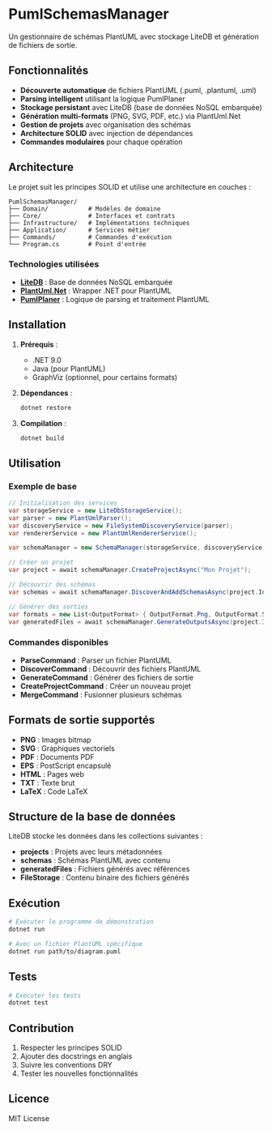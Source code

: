 # PumlSchemasManager

Un gestionnaire de schémas PlantUML avec stockage LiteDB et génération de fichiers de sortie.

## Fonctionnalités

- **Découverte automatique** de fichiers PlantUML (.puml, .plantuml, .uml)
- **Parsing intelligent** utilisant la logique PumlPlaner
- **Stockage persistant** avec LiteDB (base de données NoSQL embarquée)
- **Génération multi-formats** (PNG, SVG, PDF, etc.) via PlantUml.Net
- **Gestion de projets** avec organisation des schémas
- **Architecture SOLID** avec injection de dépendances
- **Commandes modulaires** pour chaque opération

## Architecture

Le projet suit les principes SOLID et utilise une architecture en couches :

```
PumlSchemasManager/
├── Domain/           # Modèles de domaine
├── Core/             # Interfaces et contrats
├── Infrastructure/   # Implémentations techniques
├── Application/      # Services métier
├── Commands/         # Commandes d'exécution
└── Program.cs        # Point d'entrée
```

### Technologies utilisées

- **[LiteDB](https://www.litedb.org/docs/)** : Base de données NoSQL embarquée
- **[PlantUml.Net](https://github.com/KevReed/PlantUml.Net)** : Wrapper .NET pour PlantUML
- **[PumlPlaner](../PumlPlaner/)** : Logique de parsing et traitement PlantUML

## Installation

1. **Prérequis** :
   - .NET 9.0
   - Java (pour PlantUML)
   - GraphViz (optionnel, pour certains formats)

2. **Dépendances** :
   ```bash
   dotnet restore
   ```

3. **Compilation** :
   ```bash
   dotnet build
   ```

## Utilisation

### Exemple de base

```csharp
// Initialisation des services
var storageService = new LiteDbStorageService();
var parser = new PlantUmlParser();
var discoveryService = new FileSystemDiscoveryService(parser);
var rendererService = new PlantUmlRendererService();

var schemaManager = new SchemaManager(storageService, discoveryService, rendererService, parser);

// Créer un projet
var project = await schemaManager.CreateProjectAsync("Mon Projet");

// Découvrir des schémas
var schemas = await schemaManager.DiscoverAndAddSchemasAsync(project.Id, "./diagrams");

// Générer des sorties
var formats = new List<OutputFormat> { OutputFormat.Png, OutputFormat.Svg };
var generatedFiles = await schemaManager.GenerateOutputsAsync(project.Id, formats);
```

### Commandes disponibles

- **ParseCommand** : Parser un fichier PlantUML
- **DiscoverCommand** : Découvrir des fichiers PlantUML
- **GenerateCommand** : Générer des fichiers de sortie
- **CreateProjectCommand** : Créer un nouveau projet
- **MergeCommand** : Fusionner plusieurs schémas

## Formats de sortie supportés

- **PNG** : Images bitmap
- **SVG** : Graphiques vectoriels
- **PDF** : Documents PDF
- **EPS** : PostScript encapsulé
- **HTML** : Pages web
- **TXT** : Texte brut
- **LaTeX** : Code LaTeX

## Structure de la base de données

LiteDB stocke les données dans les collections suivantes :

- **projects** : Projets avec leurs métadonnées
- **schemas** : Schémas PlantUML avec contenu
- **generatedFiles** : Fichiers générés avec références
- **FileStorage** : Contenu binaire des fichiers générés

## Exécution

```bash
# Exécuter le programme de démonstration
dotnet run

# Avec un fichier PlantUML spécifique
dotnet run path/to/diagram.puml
```

## Tests

```bash
# Exécuter les tests
dotnet test
```

## Contribution

1. Respecter les principes SOLID
2. Ajouter des docstrings en anglais
3. Suivre les conventions DRY
4. Tester les nouvelles fonctionnalités

## Licence

MIT License
